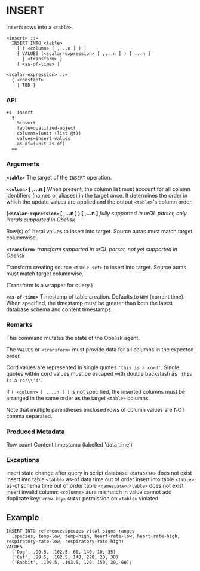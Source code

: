 # INSERT

Inserts rows into a `<table>`.

```
<insert> ::=
  INSERT INTO <table>
    [ ( <column> [ ,...n ] ) ]
    { VALUES (<scalar-expression> [ ,...n ] ) [ ...n ]
      | <transform> }
    [ <as-of-time> ]
```

```
<scalar-expression> ::=
  { <constant>
    | TBD }
```

### API
```
+$  insert
  $:
    %insert
    table=qualified-object
    columns=(unit (list @t))
    values=insert-values
    as-of=(unit as-of)
  ==
```

### Arguments

**`<table>`**
The target of the `INSERT` operation.

**`<column>` [ ,...n ]**
When present, the column list must account for all column identifiers (names or aliases) in the target once. It determines the order in which the update values are applied and the output `<table>`'s column order.   

**(`<scalar-expression>` [ ,...n ] ) [ ,...n ]**
*fully supported in urQL parser, only literals supported in Obelisk*

Row(s) of literal values to insert into target. Source auras must match target columnwise.

**`<transform>`**
*transform supported in urQL parser, not yet supported in Obelisk*

Transform creating source `<table-set>` to insert into target. Source auras must match target columnwise.

(Transform is a wrapper for query.)

**`<as-of-time>`**
Timestamp of table creation. Defaults to `NOW` (current time). When specified, the timestamp must be greater than both the latest database schema and content timestamps.

### Remarks

This command mutates the state of the Obelisk agent.

The `VALUES` or `<transform>` must provide data for all columns in the expected order.

Cord values are represented in single quotes `'this is a cord'`. Single quotes within cord values must be escaped with double backslash as `'this is a cor\\'d'`.

If `( <column> [ ,...n ] )` is not specified, the inserted columns must be arranged in the same order as the target `<table>` columns.

Note that multiple parentheses enclosed rows of column values are NOT comma separated.

### Produced Metadata

Row count
Content timestamp (labelled 'data time')

### Exceptions

insert state change after query in script
database `<database>` does not exist
insert into table `<table>` as-of data time out of order
insert into table `<table>` as-of schema time out of order
table `<namespace>`.`<table>` does not exist
insert invalid column: `<columns>`
aura mismatch in value
cannot add duplicate key: `<row-key>`
`GRANT` permission on `<table>` violated

## Example

```
INSERT INTO reference.species-vital-signs-ranges
  (species, temp-low, temp-high, heart-rate-low, heart-rate-high, respiratory-rate-low, respiratory-rate-high)
VALUES
  ('Dog', .99.5, .102.5, 60, 140, 10, 35)
  ('Cat', .99.5, .102.5, 140, 220, 20, 30)
  ('Rabbit', .100.5, .103.5, 120, 150, 30, 60);
```
